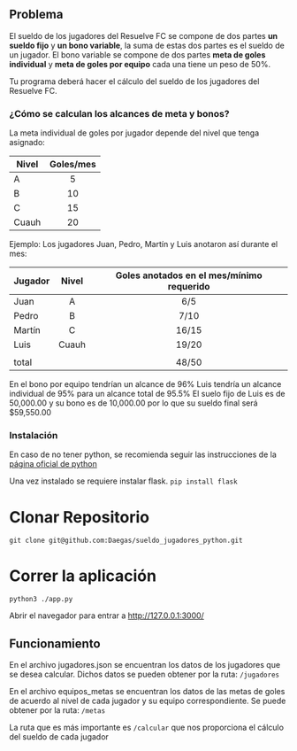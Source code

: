 ## Problema

El sueldo de los jugadores del Resuelve FC se compone de dos partes **un sueldo fijo** y **un bono variable**, la suma de estas dos partes es el sueldo de un jugador. El bono variable se compone de dos partes **meta de goles individual** y **meta de goles por equipo** cada una tiene un peso de 50%.

Tu programa deberá hacer el cálculo del sueldo de los jugadores del Resuelve FC.

### ¿Cómo se calculan los alcances de meta y bonos? 

La meta individual de goles por jugador depende del nivel que tenga asignado:

| Nivel |Goles/mes|
| ------------- |:-------------:| 
|A |5|
|B |10|
|C |15|
|Cuauh |20|

Ejemplo:
Los jugadores Juan, Pedro, Martín y Luis anotaron así durante el mes:

| Jugador | Nivel |Goles anotados en el mes/mínimo requerido|
| ------------- |:-------------:| :-----------: |
|Juan | A |6/5|
|Pedro | B |7/10|
|Martín |C |16/15|
|Luis | Cuauh |19/20|
|  | | |
| total |  |48/50|

En el bono por equipo tendrían un alcance de 96%
Luis tendría un alcance individual de 95% para un alcance total de 95.5%
El suelo fijo de Luis es de 50,000.00 y su bono es de 10,000.00 por lo que su sueldo final será $59,550.00


### Instalación
En caso de no tener python, se recomienda seguir las instrucciones de la [página oficial de python](https://www.python.org/downloads/)

Una vez instalado se requiere instalar flask.
`pip install flask`

# Clonar Repositorio
`git clone git@github.com:Daegas/sueldo_jugadores_python.git`

# Correr la aplicación
`python3 ./app.py`

Abrir el navegador para entrar a http://127.0.0.1:3000/

## Funcionamiento
En el archivo jugadores.json se encuentran los datos de los jugadores que se desea calcular. Dichos datos se pueden obtener por la ruta: 
`/jugadores`

En el archivo equipos_metas se encuentran los datos de las metas de goles de acuerdo al nivel de cada jugador y su equipo correspondiente. Se puede obtener por la ruta:
`/metas`

La ruta que es más importante es `/calcular` que nos proporciona el cálculo del sueldo de cada jugador









